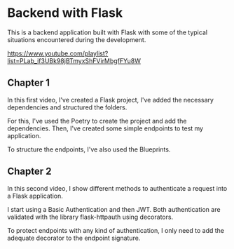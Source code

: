 # Backend with Flask

This is a backend application built with Flask with some of the typical
situations encountered during the development.

https://www.youtube.com/playlist?list=PLab_if3UBk98jBTmyxShFVirMbgfFYu8W

## Chapter 1

In this first video, I've created a Flask project, I've added the necessary
dependencies and structured the folders.

For this, I've used the Poetry to create the project and add the dependencies.
Then, I've created some simple endpoints to test my application.

To structure the endpoints, I've also used the Blueprints.


## Chapter 2

In this second video, I show different methods to authenticate a request into
a Flask application.

I start using a Basic Authentication and then JWT. Both authentication are
validated with the library flask-httpauth using decorators.

To protect endpoints with any kind of authentication, I only need to add the
adequate decorator to the endpoint signature.


